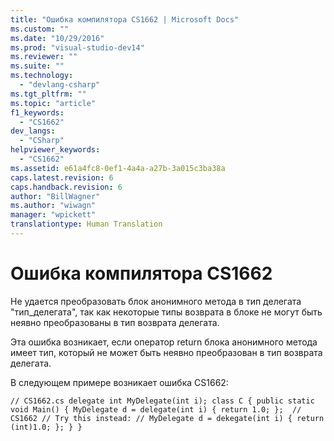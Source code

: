 ```yaml
---
title: "Ошибка компилятора CS1662 | Microsoft Docs"
ms.custom: ""
ms.date: "10/29/2016"
ms.prod: "visual-studio-dev14"
ms.reviewer: ""
ms.suite: ""
ms.technology: 
  - "devlang-csharp"
ms.tgt_pltfrm: ""
ms.topic: "article"
f1_keywords: 
  - "CS1662"
dev_langs: 
  - "CSharp"
helpviewer_keywords: 
  - "CS1662"
ms.assetid: e61a4fc8-0ef1-4a4a-a27b-3a015c3ba38a
caps.latest.revision: 6
caps.handback.revision: 6
author: "BillWagner"
ms.author: "wiwagn"
manager: "wpickett"
translationtype: Human Translation
---
```

# Ошибка компилятора CS1662
Не удается преобразовать блок анонимного метода в тип делегата "тип\_делегата", так как некоторые типы возврата в блоке не могут быть неявно преобразованы в тип возврата делегата.  
  
 Эта ошибка возникает, если оператор return блока анонимного метода имеет тип, который не может быть неявно преобразован в тип возврата делегата.  
  
 В следующем примере возникает ошибка CS1662:  
  
```  
// CS1662.cs delegate int MyDelegate(int i); class C { public static void Main() { MyDelegate d = delegate(int i) { return 1.0; };  // CS1662 // Try this instead: // MyDelegate d = dekegate(int i) { return (int)1.0; }; } }  
```